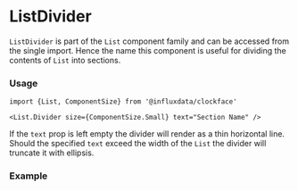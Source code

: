 # ListDivider

`ListDivider` is part of the `List` component family and can be accessed from the single import. Hence the name this component is useful for dividing the contents of `List` into sections.

### Usage

```tsx
import {List, ComponentSize} from '@influxdata/clockface'
```

```tsx
<List.Divider size={ComponentSize.Small} text="Section Name" />
```

If the `text` prop is left empty the divider will render as a thin horizontal line. Should the specified `text` exceed the width of the `List` the divider will truncate it with ellipsis.

### Example

<!-- STORY -->

<!-- STORY HIDE START -->

<!-- STORY HIDE END -->

<!-- PROPS -->

